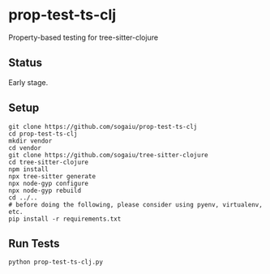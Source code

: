# prop-test-ts-clj

Property-based testing for tree-sitter-clojure

## Status

Early stage.

## Setup

```
git clone https://github.com/sogaiu/prop-test-ts-clj
cd prop-test-ts-clj
mkdir vendor
cd vendor
git clone https://github.com/sogaiu/tree-sitter-clojure
cd tree-sitter-clojure
npm install
npx tree-sitter generate
npx node-gyp configure
npx node-gyp rebuild
cd ../..
# before doing the following, please consider using pyenv, virtualenv, etc.
pip install -r requirements.txt
```

## Run Tests

```
python prop-test-ts-clj.py
```

